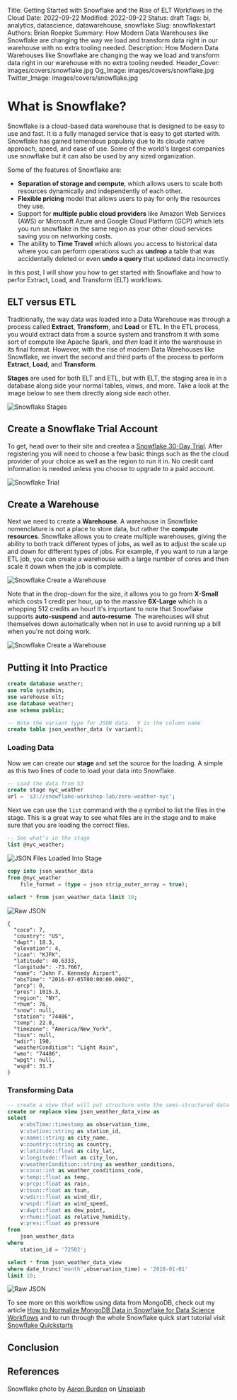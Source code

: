 Title: Getting Started with Snowflake and the Rise of ELT Workflows in the Cloud
Date: 2022-09-22
Modified: 2022-09-22
Status: draft
Tags: bi, analytics, datascience, datawarehouse, snowflake
Slug: snowflakestart
Authors: Brian Roepke
Summary: How Modern Data Warehouses like Snowflake are changing the way we load and transform data right in our warehouse with no extra tooling needed.
Description: How Modern Data Warehouses like Snowflake are changing the way we load and transform data right in our warehouse with no extra tooling needed.
Header_Cover: images/covers/snowflake.jpg
Og_Image: images/covers/snowflake.jpg
Twitter_Image: images/covers/snowflake.jpg


# What is Snowflake?

Snowflake is a cloud-based data warehouse that is designed to be easy to use and fast. It is a fully managed service that is easy to get started with. Snowflake has gained temendous populariy due to its cloude native approach, speed, and ease of use.  Some of the world's largest companies use snowflake but it can also be used by any sized organization.

Some of the features of Snowflake are:

* **Separation of storage and compute**, which allows users to scale both resources dynamically and independently of each other.
* **Flexible pricing** model that allows users to pay for only the resources they use.
* Support for **multiple public cloud providers** like Amazon Web Services (AWS) or Microsoft Azure  and Google Cloud Platform (GCP) which lets you run snowflake in the same region as your other cloud services saving you on networking costs.
* The ability to **Time Travel** which allows you access to historical data where you can perform operations such as **undrop** a table that was accidentally deleted or even **undo a query** that updated data incorrectly.

In this post, I will show you how to get started with Snowflake and how to perfor Extract,  Load, and Transform (ELT) workflows.

## ELT versus ETL

Traditionally, the way data was loaded into a Data Warehouse was through a process called **Extract**, **Transform**, and **Load** or ETL.  In the ETL process, you would extract data from a source system and transfrom it with some sort of compute like Apache Spark, and *then* load it into the warehouse in its final format.  However, with the rise of modern Data Warehouses like Snowflake, we invert the second and third parts of the process to perform **Extract**, **Load**, and **Transform**.

**Stages** are used for both ELT and ETL, but with ELT, the staging area is in a database along side your normal tables, views, and more.  Take a look at the image below to see them directly along side each other.

![Snowflake Stages]({static}../../images/posts/snowflake_stages.png)

## Create a Snowflake Trial Account

To get, head over to their site and createa a [Snowflake 30-Day Trial](https://signup.snowflake.com/).   After registering you will need to choose a few basic things such as the the cloud provider of your choice as well as the region to run it in.  No credit card information is needed unless you choose to upgrade to a paid account.

![Snowflake Trial]({static}../../images/posts/snowflake_trial.png)

## Create a Warehouse

Next we need to create a **Warehouse**.  A warehouse in Snowflake nomenclature is not a place to store data, but rather the **compute resources**.  Snowflake allows you to create multiple warehouses, giving the ability to both track different types of jobs, as well as to adjust the scale up and down for different types of jobs.  For example, if you want to run a large ETL job, you can create a warehouse with a large number of cores and then scale it down when the job is complete.

![Snowflake Create a Warehouse]({static}../../images/posts/snowflake_warehouse_1.png)

Note that in the drop-down for the size, it allows you to go from **X-Small** which costs 1 credit per hour, up to the massive **6X-Large** which is a whopping 512 credits an hour!  It's important to note that Snowflake supports **auto-suspend** and **auto-resume**.  The warehouses will shut themselves down automatically when not in use to avoid running up a bill when you're not doing work.  

![Snowflake Create a Warehouse]({static}../../images/posts/snowflake_warehouse_2.png)


## Putting it Into Practice

```sql
create database weather;
use role sysadmin;
use warehouse elt;
use database weather;
use schema public;
```


```sql
-- Note the variant type for JSON data.  V is the column name
create table json_weather_data (v variant);
```

### Loading Data

Now we can create our **stage** and set the source for the loading.  A simple as this two lines of code to load your data into Snowflake.

```sql
-- Load the data from S3
create stage nyc_weather
url = 's3://snowflake-workshop-lab/zero-weather-nyc';
```

Next we can use the `list` command with the `@` symbol to list the files in the stage.  This is a great way to see what files are in the stage and to make sure that you are loading the correct files.

```sql
-- See what's in the stage
list @nyc_weather;
```

![JSON Files Loaded Into Stage]({static}../../images/posts/snowflake_files_staged.png)

```sql
copy into json_weather_data
from @nyc_weather 
    file_format = (type = json strip_outer_array = true);
    
select * from json_weather_data limit 10;
```

![Raw JSON]({static}../../images/posts/snowflake_json.png)

```text
{
  "coco": 7,
  "country": "US",
  "dwpt": 18.3,
  "elevation": 4,
  "icao": "KJFK",
  "latitude": 40.6333,
  "longitude": -73.7667,
  "name": "John F. Kennedy Airport",
  "obsTime": "2016-07-05T00:00:00.000Z",
  "prcp": 0,
  "pres": 1015.3,
  "region": "NY",
  "rhum": 76,
  "snow": null,
  "station": "74486",
  "temp": 22.8,
  "timezone": "America/New_York",
  "tsun": null,
  "wdir": 190,
  "weatherCondition": "Light Rain",
  "wmo": "74486",
  "wpgt": null,
  "wspd": 31.7
}
```

### Transforming Data

```sql
-- create a view that will put structure onto the semi-structured data
create or replace view json_weather_data_view as
select
    v:obsTime::timestamp as observation_time,
    v:station::string as station_id,
    v:name::string as city_name,
    v:country::string as country,
    v:latitude::float as city_lat,
    v:longitude::float as city_lon,
    v:weatherCondition::string as weather_conditions,
    v:coco::int as weather_conditions_code,
    v:temp::float as temp,
    v:prcp::float as rain,
    v:tsun::float as tsun,
    v:wdir::float as wind_dir,
    v:wspd::float as wind_speed,
    v:dwpt::float as dew_point,
    v:rhum::float as relative_humidity,
    v:pres::float as pressure
from
    json_weather_data
where
    station_id = '72502';
```

```sql
select * from json_weather_data_view
where date_trunc('month',observation_time) = '2018-01-01'
limit 10;
```

![Raw JSON]({static}../../images/posts/snowflake_final.png)


To see more on this workflow using data from MongoDB, check out my article [How to Normalize MongoDB Data in Snowflake for Data Science Workflows]({filename}normalizemongo.md) and to run through the whole Snowflake quick start tutorial visit [Snowflake Quickstarts](https://quickstarts.snowflake.com/guide/getting_started_with_snowflake/index.html#0)

## Conclusion




## References

Snowflake photo by <a href="https://unsplash.com/@aaronburden?utm_source=unsplash&utm_medium=referral&utm_content=creditCopyText">Aaron Burden</a> on <a href="https://unsplash.com/s/photos/snowflake?utm_source=unsplash&utm_medium=referral&utm_content=creditCopyText">Unsplash</a>
  
  
  
